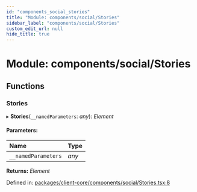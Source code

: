```yaml
---
id: "components_social_stories"
title: "Module: components/social/Stories"
sidebar_label: "components/social/Stories"
custom_edit_url: null
hide_title: true
---
```


# Module: components/social/Stories

## Functions

### Stories

▸ **Stories**(`__namedParameters`: *any*): *Element*

#### Parameters:

Name | Type |
:------ | :------ |
`__namedParameters` | *any* |

**Returns:** *Element*

Defined in: [packages/client-core/components/social/Stories.tsx:8](https://github.com/xr3ngine/xr3ngine/blob/66a84a950/packages/client-core/components/social/Stories.tsx#L8)

